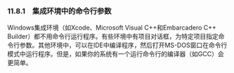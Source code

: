 ### 11.8.1　集成环境中的命令行参数

Windows集成环境（如Xcode、Microsoft Visual C++和Embarcadero C++ Builder）都不用命令行运行程序。有些环境中有项目对话框，为特定项目指定命令行参数。其他环境中，可以在IDE中编译程序，然后打开MS-DOS窗口在命令行模式中运行程序。但是，如果你的系统有一个运行命令行的编译器（如GCC）会更简单。

